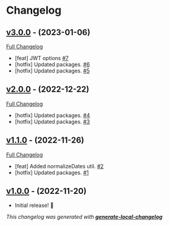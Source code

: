 # Changelog

## [v3.0.0](https://github.com/neogeek/create-app-utils/tree/v3.0.0) - (2023-01-06)

[Full Changelog](https://github.com/neogeek/create-app-utils/compare/v2.0.0...v3.0.0)

- [feat] JWT options [#7](https://github.com/neogeek/create-app-utils/pull/7)
- [hotfix] Updated packages. [#6](https://github.com/neogeek/create-app-utils/pull/6)
- [hotfix] Updated packages. [#5](https://github.com/neogeek/create-app-utils/pull/5)

## [v2.0.0](https://github.com/neogeek/create-app-utils/tree/v2.0.0) - (2022-12-22)

[Full Changelog](https://github.com/neogeek/create-app-utils/compare/v1.1.0...v2.0.0)

- [hotfix] Updated packages. [#4](https://github.com/neogeek/create-app-utils/pull/4)
- [hotfix] Updated packages. [#3](https://github.com/neogeek/create-app-utils/pull/3)

## [v1.1.0](https://github.com/neogeek/create-app-utils/tree/v1.1.0) - (2022-11-26)

[Full Changelog](https://github.com/neogeek/create-app-utils/compare/v1.0.0...v1.1.0)

- [feat] Added normalizeDates util. [#2](https://github.com/neogeek/create-app-utils/pull/2)
- [hotfix] Updated packages. [#1](https://github.com/neogeek/create-app-utils/pull/1)

## [v1.0.0](https://github.com/neogeek/create-app-utils/tree/v1.0.0) - (2022-11-20)

- Initial release! 🎉

_This changelog was generated with **[generate-local-changelog](https://github.com/neogeek/generate-local-changelog)**_
